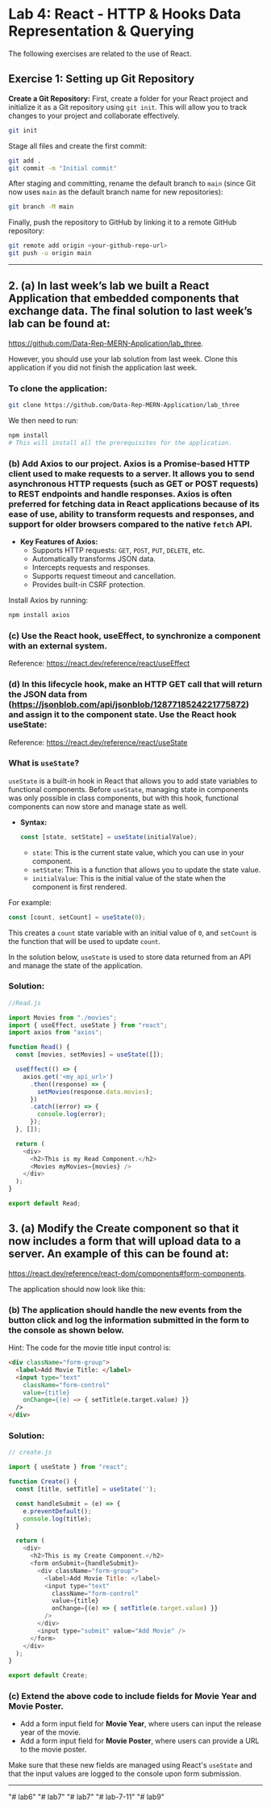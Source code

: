 # Lab 4: React - HTTP & Hooks Data Representation & Querying

The following exercises are related to the use of React.

## Exercise 1: Setting up Git Repository

**Create a Git Repository:** First, create a folder for your React project and initialize it as a Git repository using `git init`. This will allow you to track changes to your project and collaborate effectively.

```bash
git init
```

Stage all files and create the first commit:

```bash
git add .
git commit -m "Initial commit"
```

After staging and committing, rename the default branch to `main` (since Git now uses `main` as the default branch name for new repositories):

```bash
git branch -M main
```

Finally, push the repository to GitHub by linking it to a remote GitHub repository:

```bash
git remote add origin <your-github-repo-url>
git push -u origin main
```

---

## 2. (a) In last week’s lab we built a React Application that embedded components that exchange data. The final solution to last week’s lab can be found at:  
https://github.com/Data-Rep-MERN-Application/lab_three.

However, you should use your lab solution from last week. Clone this application if you did not finish the application last week.

### To clone the application:
```bash
git clone https://github.com/Data-Rep-MERN-Application/lab_three
```
We then need to run:
```bash
npm install
# This will install all the prerequisites for the application.
```

### (b) Add **Axios** to our project. **Axios** is a Promise-based HTTP client used to make requests to a server. It allows you to send asynchronous HTTP requests (such as GET or POST requests) to REST endpoints and handle responses. Axios is often preferred for fetching data in React applications because of its ease of use, ability to transform requests and responses, and support for older browsers compared to the native `fetch` API.

- **Key Features of Axios:**
  - Supports HTTP requests: `GET`, `POST`, `PUT`, `DELETE`, etc.
  - Automatically transforms JSON data.
  - Intercepts requests and responses.
  - Supports request timeout and cancellation.
  - Provides built-in CSRF protection.

Install Axios by running:
```bash
npm install axios
```

### (c) Use the React hook, useEffect, to synchronize a component with an external system.  
Reference: https://react.dev/reference/react/useEffect

### (d) In this lifecycle hook, make an HTTP GET call that will return the JSON data from (https://jsonblob.com/api/jsonblob/1287718524221775872) and assign it to the component state. Use the React hook useState:  
Reference: https://react.dev/reference/react/useState

### What is `useState`?

`useState` is a built-in hook in React that allows you to add state variables to functional components. Before `useState`, managing state in components was only possible in class components, but with this hook, functional components can now store and manage state as well. 

- **Syntax:**
  ```javascript
  const [state, setState] = useState(initialValue);
  ```
  - `state`: This is the current state value, which you can use in your component.
  - `setState`: This is a function that allows you to update the state value.
  - `initialValue`: This is the initial value of the state when the component is first rendered.

For example:
```javascript
const [count, setCount] = useState(0);
```
This creates a `count` state variable with an initial value of `0`, and `setCount` is the function that will be used to update `count`.

In the solution below, `useState` is used to store data returned from an API and manage the state of the application.

### Solution:
```javascript
//Read.js

import Movies from "./movies";
import { useEffect, useState } from "react";
import axios from "axios";

function Read() {
  const [movies, setMovies] = useState([]);

  useEffect(() => {
    axios.get('<my_api_url>')
      .then((response) => {
        setMovies(response.data.movies);
      })
      .catch((error) => {
        console.log(error);
      });
  }, []);

  return (
    <div>
      <h2>This is my Read Component.</h2>
      <Movies myMovies={movies} />
    </div>
  );
}

export default Read;
```

## 3. (a) Modify the Create component so that it now includes a form that will upload data to a server. An example of this can be found at:  
https://react.dev/reference/react-dom/components#form-components. 

The application should now look like this:

### (b) The application should handle the new events from the button click and log the information submitted in the form to the console as shown below.  
Hint: The code for the movie title input control is:
```html
<div className="form-group">
  <label>Add Movie Title: </label>
  <input type="text"
    className="form-control"
    value={title}
    onChange={(e) => { setTitle(e.target.value) }} 
  />
</div>
```

### Solution:
```javascript
// create.js

import { useState } from "react";

function Create() {
  const [title, setTitle] = useState('');

  const handleSubmit = (e) => {
    e.preventDefault();
    console.log(title);
  }

  return (
    <div>
      <h2>This is my Create Component.</h2>
      <form onSubmit={handleSubmit}>
        <div className="form-group">
          <label>Add Movie Title: </label>
          <input type="text"
            className="form-control"
            value={title}
            onChange={(e) => { setTitle(e.target.value) }}
          />
        </div>
        <input type="submit" value="Add Movie" />
      </form>
    </div>
  );
}

export default Create;
```

### (c) Extend the above code to include fields for **Movie Year** and **Movie Poster**.

- Add a form input field for **Movie Year**, where users can input the release year of the movie.
- Add a form input field for **Movie Poster**, where users can provide a URL to the movie poster.

Make sure that these new fields are managed using React's `useState` and that the input values are logged to the console upon form submission.

---
"# lab6" 
"# lab7" 
"# lab7" 
"# lab-7-11" 
"# lab9" 
